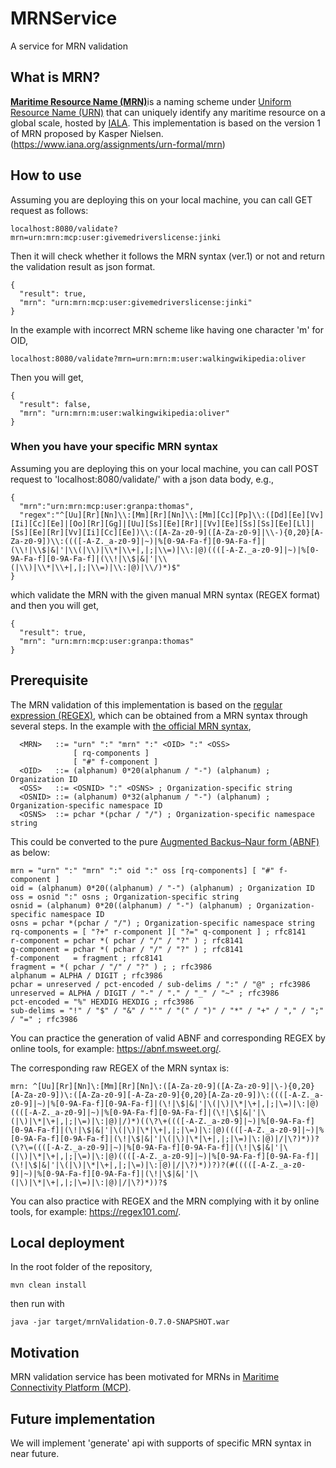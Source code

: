 # MRNService
A service for MRN validation

## What is MRN?
[**Maritime Resource Name (MRN)**](https://www.iala-aism.org/technical/data-modelling/mrn/)is a naming scheme under [Uniform Resource Name (URN)](https://en.wikipedia.org/wiki/Uniform_Resource_Name) that can uniquely identify any maritime resource on a global scale, hosted by [IALA](https://www.iala-aism.org/).
This implementation is based on the version 1 of MRN proposed by Kasper Nielsen. (https://www.iana.org/assignments/urn-formal/mrn)

## How to use
Assuming you are deploying this on your local machine, you can call GET request as follows:

    localhost:8080/validate?mrn=urn:mrn:mcp:user:givemedriverslicense:jinki

Then it will check whether it follows the MRN syntax (ver.1) or not and return the validation result as json format.

    {
      "result": true,
      "mrn": "urn:mrn:mcp:user:givemedriverslicense:jinki"
    }
  
In the example with incorrect MRN scheme like having one character 'm' for OID,

    localhost:8080/validate?mrn=urn:mrn:m:user:walkingwikipedia:oliver

Then you will get,

    {
      "result": false,
      "mrn": "urn:mrn:m:user:walkingwikipedia:oliver"
    }
  
### When you have your specific MRN syntax
Assuming you are deploying this on your local machine, you can call POST request to 'localhost:8080/validate/' with a json data body, e.g.,

    {
	  "mrn":"urn:mrn:mcp:user:granpa:thomas",
  	  "regex":"^[Uu][Rr][Nn]\\:[Mm][Rr][Nn]\\:[Mm][Cc][Pp]\\:([Dd][Ee][Vv][Ii][Cc][Ee]|[Oo][Rr][Gg]|[Uu][Ss][Ee][Rr]|[Vv][Ee][Ss][Ss][Ee][Ll]|[Ss][Ee][Rr][Vv][Ii][Cc][Ee])\\:([A-Za-z0-9]([A-Za-z0-9]|\\-){0,20}[A-Za-z0-9])\\:((([-A-Z._a-z0-9]|~)|%[0-9A-Fa-f][0-9A-Fa-f]|(\\!|\\$|&|'|\\(|\\)|\\*|\\+|,|;|\\=)|\\:|@)((([-A-Z._a-z0-9]|~)|%[0-9A-Fa-f][0-9A-Fa-f]|(\\!|\\$|&|'|\\(|\\)|\\*|\\+|,|;|\\=)|\\:|@)|\\/)*)$"
    }

which validate the MRN with the given manual MRN syntax (REGEX format) and then you will get,

    {
      "result": true,
      "mrn": "urn:mrn:mcp:user:granpa:thomas"
    }

## Prerequisite
The MRN validation of this implementation is based on the [regular expression (REGEX)](https://en.wikipedia.org/wiki/Regular_expression), which can be obtained from a MRN syntax through several steps.
In the example with [the official MRN syntax](https://www.iana.org/assignments/urn-formal/mrn),

      <MRN>   ::= "urn" ":" "mrn" ":" <OID> ":" <OSS>
                  [ rq-components ]
                  [ "#" f-component ]
      <OID>   ::= (alphanum) 0*20(alphanum / "-") (alphanum) ; Organization ID
      <OSS>   ::= <OSNID> ":" <OSNS> ; Organization-specific string
      <OSNID> ::= (alphanum) 0*32(alphanum / "-") (alphanum) ; Organization-specific namespace ID
      <OSNS>  ::= pchar *(pchar / "/") ; Organization-specific namespace string
                  
This could be converted to the pure [Augmented Backus–Naur form (ABNF)](https://en.wikipedia.org/wiki/Augmented_Backus%E2%80%93Naur_form) as below:

    mrn = "urn" ":" "mrn" ":" oid ":" oss [rq-components] [ "#" f-component ]
    oid = (alphanum) 0*20((alphanum) / "-") (alphanum) ; Organization ID
    oss = osnid ":" osns ; Organization-specific string
    osnid = (alphanum) 0*20((alphanum) / "-") (alphanum) ; Organization-specific namespace ID
    osns = pchar *(pchar / "/") ; Organization-specific namespace string
    rq-components = [ "?+" r-component ][ "?=" q-component ] ; rfc8141
    r-component = pchar *( pchar / "/" / "?" ) ; rfc8141
    q-component = pchar *( pchar / "/" / "?" ) ; rfc8141
    f-component   = fragment ; rfc8141
    fragment = *( pchar / "/" / "?" ) ; ; rfc3986
    alphanum = ALPHA / DIGIT ; rfc3986
    pchar = unreserved / pct-encoded / sub-delims / ":" / "@" ; rfc3986
    unreserved = ALPHA / DIGIT / "-" / "." / "_" / "~" ; rfc3986
    pct-encoded = "%" HEXDIG HEXDIG ; rfc3986
    sub-delims = "!" / "$" / "&" / "'" / "(" / ")" / "*" / "+" / "," / ";" / "=" ; rfc3986

You can practice the generation of valid ABNF and corresponding REGEX by online tools, for example: https://abnf.msweet.org/.

The corresponding raw REGEX of the MRN syntax is:

    mrn: ^[Uu][Rr][Nn]\:[Mm][Rr][Nn]\:([A-Za-z0-9]([A-Za-z0-9]|\-){0,20}[A-Za-z0-9])\:([A-Za-z0-9][-A-Za-z0-9]{0,20}[A-Za-z0-9])\:((([-A-Z._a-z0-9]|~)|%[0-9A-Fa-f][0-9A-Fa-f]|(\!|\$|&|'|\(|\)|\*|\+|,|;|\=)|\:|@)((([-A-Z._a-z0-9]|~)|%[0-9A-Fa-f][0-9A-Fa-f]|(\!|\$|&|'|\(|\)|\*|\+|,|;|\=)|\:|@)|/)*)((\?\+((([-A-Z._a-z0-9]|~)|%[0-9A-Fa-f][0-9A-Fa-f]|(\!|\$|&|'|\(|\)|\*|\+|,|;|\=)|\:|@)((([-A-Z._a-z0-9]|~)|%[0-9A-Fa-f][0-9A-Fa-f]|(\!|\$|&|'|\(|\)|\*|\+|,|;|\=)|\:|@)|/|\?)*))?(\?\=((([-A-Z._a-z0-9]|~)|%[0-9A-Fa-f][0-9A-Fa-f]|(\!|\$|&|'|\(|\)|\*|\+|,|;|\=)|\:|@)((([-A-Z._a-z0-9]|~)|%[0-9A-Fa-f][0-9A-Fa-f]|(\!|\$|&|'|\(|\)|\*|\+|,|;|\=)|\:|@)|/|\?)*))?)?(#(((([-A-Z._a-z0-9]|~)|%[0-9A-Fa-f][0-9A-Fa-f]|(\!|\$|&|'|\(|\)|\*|\+|,|;|\=)|\:|@)|/|\?)*))?$

You can also practice with REGEX and the MRN complying with it by online tools, for example: https://regex101.com/.


## Local deployment
In the root folder of the repository,

    mvn clean install

then run with

    java -jar target/mrnValidation-0.7.0-SNAPSHOT.war

## Motivation
MRN validation service has been motivated for MRNs in [Maritime Connectivity Platform (MCP)](https://maritimeconnectivity.net/).

## Future implementation
We will implement 'generate' api with supports of specific MRN syntax in near future.
